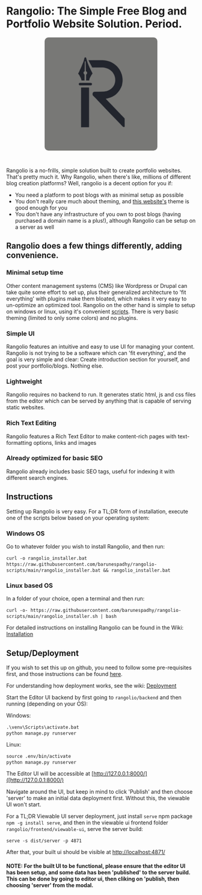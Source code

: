 # Rangolio: The Simple Free Blog and Portfolio Website Solution. Period.
<center>
    <img src="backend/icons/png/256x256.png" style="border-radius:10px;margin-bottom:10px" width=300/>
</center>
<br/>

Rangolio is a no-frills, simple solution built to create portfolio websites. That's pretty much it.
Why Rangolio, when there's like, millions of different blog creation platforms? Well, rangolio is a decent option for you if:

- You need a platform to post blogs with as minimal setup as possible
- You don't really care much about theming, and [this website's](https://barunes.io) theme is good enough for you
- You don't have any infrastructure of you own to post blogs (having purchased a domain name is a plus!), although Rangolio can be setup on a server as well

## Rangolio does a few things differently, adding convenience.

### Minimal setup time
Other content management systems (CMS) like Wordpress or Drupal can take quite some effort to set up, plus their generalized architecture to 'fit everything' with plugins make them bloated, which makes it very easy to un-optimize an optimized tool.
Rangolio on the other hand is simple to setup on windows or linux, using it's convenient [scripts](https://github.com/barunespadhy/rangolio-scripts). There is very basic theming (limited to only some colors) and no plugins.

### Simple UI
Rangolio features an intuitive and easy to use UI for managing your content. Rangolio is not trying to be a software which can 'fit everything', and the goal is very simple and clear: Create introduction section for yourself, and post your portfolio/blogs. Nothing else.

### Lightweight
Rangolio requires no backend to run. It generates static html, js and css files from the editor which can be served by anything that is capable of serving static websites.

### Rich Text Editing
Rangolio features a Rich Text Editor to make content-rich pages with text-formatting options, links and images

### Already optimized for basic SEO
Rangolio already includes basic SEO tags, useful for indexing it with different search engines.


## Instructions

Setting up Rangolio is very easy. For a TL;DR form of installation, execute one of the scripts below based on your operating system:

### Windows OS
Go to whatever folder you wish to install Rangolio, and then run:
```
curl -o rangolio_installer.bat https://raw.githubusercontent.com/barunespadhy/rangolio-scripts/main/rangolio_installer.bat && rangolio_installer.bat
```

### Linux based OS
In a folder of your choice, open a terminal and then run:
```
curl -o- https://raw.githubusercontent.com/barunespadhy/rangolio-scripts/main/rangolio_installer.sh | bash
```
For detailed instructions on installing Rangolio can be found in the Wiki: [Installation](https://github.com/barunespadhy/rangolio/wiki/Installation)

## Setup/Deployment
If you wish to set this up on github, you need to follow some pre-requisites first, and those instructions can be found [here](https://www.barunes.io/blog/975fda0e-6f2b-4f7b-9268-2d75dea61b0f).

For understanding how deployment works, see the wiki: [Deployment](https://github.com/barunespadhy/rangolio/wiki/Deployment)

Start the Editor UI backend by first going to `rangolio/backend` and then running (depending on your OS):

Windows:

```
.\venv\Scripts\activate.bat
python manage.py runserver
```

Linux:

```
source .env/bin/activate
python manage.py runserver
```

The Editor UI will be accessible at [http://127.0.0.1:8000/]([http://127.0.0.1:8000/)

Navigate around the UI, but keep in mind to click 'Publish' and then choose 'server' to make an initial data deployment first. Without this, the viewable UI won't start.

For a TL;DR Viewable UI server deployment, just install `serve` npm package `npm -g install serve`, and then in the viewable ui frontend folder `rangolio/frontend/viewable-ui`, serve the server build:
```
serve -s dist/server -p 4871
```
After that, your built ui should be visible at [http://localhost:4871/](http://localhost:4871/)

#### NOTE: For the built UI to be functional, please ensure that the editor UI has been setup, and some data has been 'published' to the server build. This can be done by going to editor ui, then cliking on 'publish, then choosing 'server' from the modal.